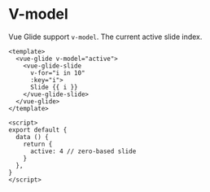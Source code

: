 # V-model

Vue Glide support `v-model`. The current active slide index.


```vue
<template>
  <vue-glide v-model="active">
    <vue-glide-slide
      v-for="i in 10"
      :key="i">
      Slide {{ i }}
    </vue-glide-slide>
  </vue-glide>
</template>

<script>
export default {
  data () {
    return {
      active: 4 // zero-based slide
    }
  },
}
</script>
```